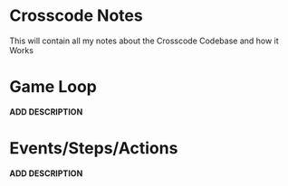 # Crosscode Notes
This will contain all my notes about the Crosscode Codebase and how it Works

# Game Loop
**ADD DESCRIPTION**

# Events/Steps/Actions
**ADD DESCRIPTION**
